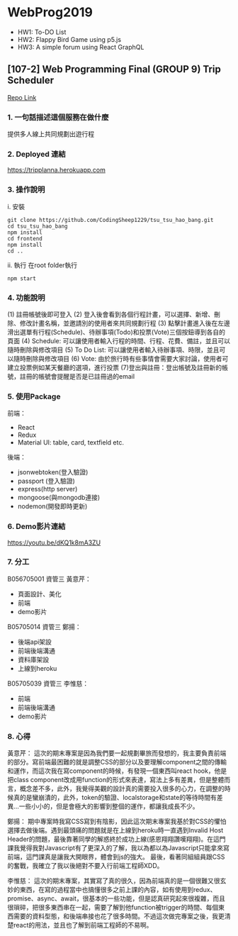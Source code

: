 # WebProg2019

* HW1: To-DO List
* HW2: Flappy Bird Game using p5.js
* HW3: A simple forum using React GraphQL

## [107-2] Web Programming Final (GROUP 9) Trip Scheduler

[Repo Link](https://github.com/CodingSheep1229/tsu_tsu_hao_bang)

### 1. 一句話描述這個服務在做什麼
提供多人線上共同規劃出遊行程

### 2. Deployed 連結
https://tripplanna.herokuapp.com

### 3. 操作說明
i. 安裝
```
git clone https://github.com/CodingSheep1229/tsu_tsu_hao_bang.git
cd tsu_tsu_hao_bang
npm install
cd frontend
npm install
cd ..
```
ii. 執行
在root folder執行
```
npm start
```

### 4. 功能說明
(1) 註冊帳號後即可登入
(2) 登入後會看到各個行程計畫，可以選擇、新增、刪除、修改計畫名稱，並邀請別的使用者來共同規劃行程
(3) 點擊計畫進入後在左邊滑出選單有行程(Schedule)、待辦事項(Todo)和投票(Vote)三個按鈕導到各自的頁面
(4) Schedule: 可以讓使用者輸入行程的時間、行程、花費、備註，並且可以隨時刪除與修改項目
(5) To Do List: 可以讓使用者輸入待辦事項、時限，並且可以隨時刪除與修改項目
(6) Vote: 由於旅行時有些事情會需要大家討論，使用者可建立投票例如某天餐廳的選項，進行投票
(7)登出與註冊：登出帳號及註冊新的帳號，註冊的帳號會提醒是否是已註冊過的email

### 5. 使用Package
前端：
* React
* Redux
* Material UI: table, card, textfield etc.

後端：
* jsonwebtoken(登入驗證)
* passport (登入驗證)
* express(http server)
* mongoose(與mongodb連接)
* nodemon(開發即時更新)


### 6. Demo影片連結
https://youtu.be/dKQ1k8mA3ZU
### 7. 分工
B056705001 資管三 黃意芹：
* 頁面設計、美化
* 前端
* demo影片

B05705014 資管三 鄭揚：
* 後端api架設
* 前端後端溝通
* 資料庫架設
* 上線到heroku

B05705039 資管三 李惟慈：
* 前端
* 前端後端溝通
* demo影片

### 8. 心得
黃意芹：
這次的期末專案是因為我們要一起規劃畢旅而發想的，我主要負責前端的部分。寫前端最困難的就是調整CSS的部分以及要理解component之間的傳輸和運作，而這次我在寫component的時候，有發現一個東西叫react hook，他是把class component改成用function的形式來表達，寫法上多有差異，但是整體而言，概念差不多，此外，我覺得美觀的設計真的需要投入很多的心力，在調整的時候真的是蠻崩潰的，此外，token的驗證、localstorage和state的等待時間有差異...一些小小的，但是會極大的影響到整個的運作，都讓我成長不少。

鄭揚：
期中專案時我寫CSS寫到有陰影，因此這次期末專案我基於對CSS的懼怕選擇去做後端。遇到最頭痛的問題就是在上線到heroku時一直遇到Invalid Host Header的問題，最後靠著同學的解惑終於成功上線(感恩翔翔讚嘆翔翔)。在這門課我覺得我對Javascript有了更深入的了解，我以為都以為Javascript只能拿來寫前端，這門課真是讓我大開眼界，體會到js的強大。
最後，看著同組組員跟CSS的奮戰，我確立了我以後絕對不要入行前端工程師XDD。

李惟慈：
這次的期末專案，其實寫了真的很久，因為前端真的是一個很難又很玄妙的東西，在寫的過程當中也搞懂很多之前上課的內容，如有使用到redux、promise、async、await，很基本的一些功能，但是認真研究起來很複雜，而且很瑣碎，把很多東西串在一起，需要了解到他function被trigger的時間、每個東西需要的資料型態，和後端串接也花了很多時間。不過這次做完專案之後，我更清楚react的用法，並且也了解到前端工程師的不易啊。
